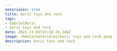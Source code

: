 ```yaml
---
materiales: true
title: boric toys and rock
tags:
- GabrielBoric
- boric toys and rock
date: 2021-11-01T23:18:24.246Z
image: /media/materiales/boric toys and rock.jpeg
descripcion: boric toys and rock
---
```

